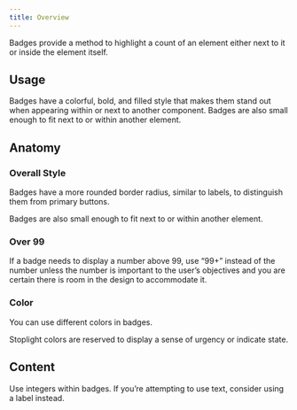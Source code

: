 ```yaml
---
title: Overview
---
```


Badges provide a method to highlight a count of an element either next to it or inside the element itself.

## Usage

Badges have a colorful, bold, and filled style that makes them stand out when appearing within or next to another component. Badges are also small enough to fit next to or within another element.

<!-- [//]: # IMAGE - London (location) (14) -->

<!-- [//]: # Types -->

## Anatomy

### Overall Style

Badges have a more rounded border radius, similar to labels, to distinguish them from primary buttons.

Badges are also small enough to fit next to or within another element.

### Over 99

If a badge needs to display a number above 99, use “99+” instead of the number unless the number is important to the user’s objectives and you are certain there is room in the design to accommodate it.

<!-- [//]: # IMAGE - inbox (1) -->

### Color

You can use different colors in badges.

Stoplight colors are reserved to display a sense of urgency or indicate state.

<!-- [//]: # IMAGE - notifications (12) -->

<!-- [//]: # Behavior -->

<!-- [//]: # Placement -->

## Content

Use integers within badges. If you’re attempting to use text, consider using a label instead.
